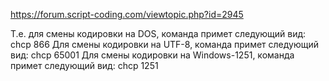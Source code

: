 https://forum.script-coding.com/viewtopic.php?id=2945

Т.е. для смены кодировки на DOS, команда примет следующий вид:
chcp 866
Для смены кодировки на UTF-8, команда примет следующий вид:
chcp 65001
Для смены кодировки на Windows-1251, команда примет следующий вид:
chcp 1251

